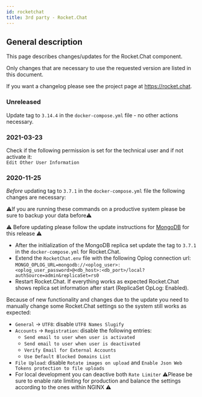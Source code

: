```yaml
---
id: rocketchat 
title: 3rd party - Rocket.Chat 
---
```


## General description

This page describes changes/updates for the Rocket.Chat component.

Only changes that are necessary to use the requested version are listed in this document.

If you want a changelog please see the project page at https://rocket.chat.

### Unreleased

Update tag to `3.14.4` in the `docker-compose.yml` file - no other actions necessary.

### 2021-03-23

Check if the following permission is set for the technical user and if not activate it:  
`Edit Other User Information`

### 2020-11-25

_Before_ updating tag to `3.7.1` in the `docker-compose.yml` file the following changes are necessary:

⚠️If you are running these commands on a productive system please be sure to backup your data before⚠️

⚠️ Before updating please follow the update instructions for [MongoDB](../releases/mongodb.md) for this release ⚠️

- After the initialization of the MongoDB replica set update the tag to `3.7.1` in the `docker-compose.yml` for Rocket.Chat.
- Extend the `RocketChat.env` file with the following Oplog connection url:\
  `MONGO_OPLOG_URL=mongodb://<oplog_user>:<oplog_user_password>@<db_host>:<db_port>/local?authSource=admin&replicaSet=rs0`
- Restart Rocket.Chat. If everything works as expected Rocket.Chat shows replica set information after start (ReplicaSet OpLog: Enabled).

Because of new functionality and changes due to the update you need to manually change some Rocket.Chat settings so the system still works as expected:
- `General` -> `UTF8`: disable `UTF8 Names Slugify`
- `Accounts` -> `Registration`: disable the following entries:
  - `Send email to user when user is activated`
  - `Send email to user when user is deactivated`
  - `Verify Email for External Accounts`
  - `Use Default Blocked Domains List`
- `File Upload`: disable `Rotate images on upload` and `Enable Json Web Tokens protection to file uploads`
- For local development you can deactive both `Rate Limiter` ⚠️Please be sure to enable rate limiting for production and balance the settings according to the ones within NGINX ⚠️
